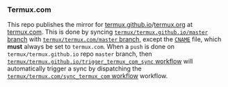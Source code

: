 ### Termux.com

This repo publishes the mirror for [termux.github.io](https://termux.github.io)/[termux.org](https://termux.org) at [termux.com](https://termux.com). This is done by syncing [`termux/termux.github.io/master` branch](https://github.com/termux/termux.github.io/tree/master) with [`termux/termux.com/master` branch](https://github.com/termux/termux.com/tree/master), except the [`CNAME`](https://github.com/termux/termux.com/blob/termux.github.io/CNAME) file, which **must** always be set to `termux.com`. When a `push` is done on `termux/termux.github.io` repo `master` branch, then [`termux/termux.github.io/trigger_termux_com_sync` workflow](https://github.com/termux/termux.github.io/blob/master/.github/workflows/trigger_termux_com_sync.yml) will automatically trigger a sync by dispatching the [`termux/termux.com/sync_termux_com` workflow](https://github.com/termux/termux.com/blob/control/.github/workflows/sync_termux_com.yml) workflow.
##
